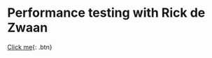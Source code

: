 # Performance testing with Rick de Zwaan



[Click me](https://rickdz.github.io/loadrunner_jwt){: .btn}
